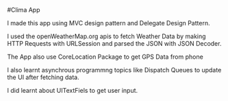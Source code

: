 #Clima App

I made this app using MVC design pattern and Delegate Design Pattern.

I used the openWeatherMap.org apis to fetch Weather Data by making HTTP Requests with URLSession and
parsed the JSON with JSON Decoder.

The App also use CoreLocation Package to get GPS Data from phone

I also learnt asynchrous programmng topics like Dispatch Queues to update the UI after fetching data.

I did learnt about UITextFiels to get user input.
